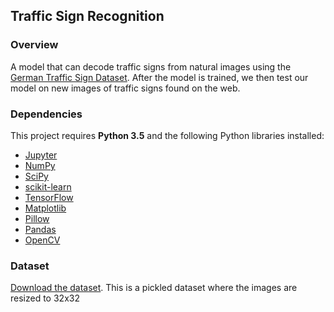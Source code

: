 ## Traffic Sign Recognition

### Overview

A model that can decode traffic signs from natural images using the [German Traffic Sign Dataset](http://benchmark.ini.rub.de/?section=gtsrb&subsection=dataset). After the model is trained, we then test our model on new images of traffic signs found on the web.

### Dependencies

This project requires **Python 3.5** and the following Python libraries installed:

- [Jupyter](http://jupyter.org/)
- [NumPy](http://www.numpy.org/)
- [SciPy](https://www.scipy.org/)
- [scikit-learn](http://scikit-learn.org/)
- [TensorFlow](http://tensorflow.org)
- [Matplotlib](http://matplotlib.org/)
- [Pillow](https://python-pillow.org/)
- [Pandas](http://pandas.pydata.org/) 
- [OpenCV](http://opencv.org/)

### Dataset

[Download the dataset](https://d17h27t6h515a5.cloudfront.net/topher/2016/November/581faac4_traffic-signs-data/traffic-signs-data.zip). This is a pickled dataset where the images are resized to 32x32


